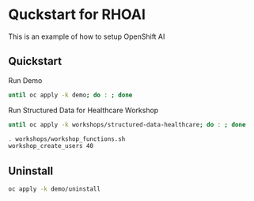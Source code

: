 # Quckstart for RHOAI

This is an example of how to setup OpenShift AI

## Quickstart

Run Demo

```sh
until oc apply -k demo; do : ; done
```

Run Structured Data for Healthcare Workshop

```sh
until oc apply -k workshops/structured-data-healthcare; do : ; done

. workshops/workshop_functions.sh
workshop_create_users 40
```

## Uninstall

```sh
oc apply -k demo/uninstall
```
